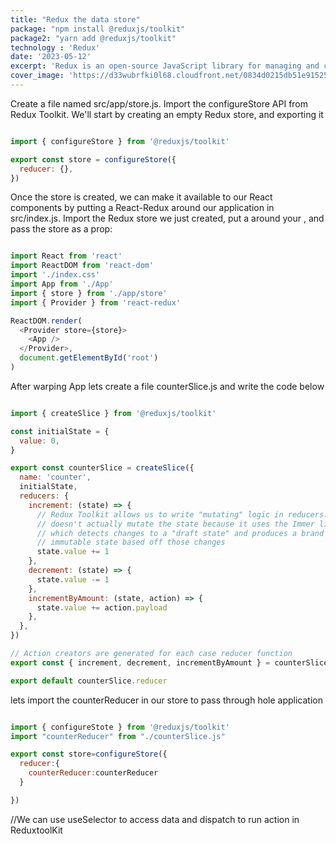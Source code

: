 ```yaml
---
title: "Redux the data store"
package: "npm install @reduxjs/toolkit"
package2: "yarn add @reduxjs/toolkit"
technology : 'Redux'
date: '2023-05-12'
excerpt: 'Redux is an open-source JavaScript library for managing and centralizing application state. It is most commonly used with libraries such as React or Angular for building user interfaces.'
cover_image: 'https://d33wubrfki0l68.cloudfront.net/0834d0215db51e91525a25acf97433051f280f2f/c30f5/img/redux.svg'
---
```

Create a file named src/app/store.js. Import the configureStore API from Redux Toolkit. We'll start by creating an empty Redux store, and exporting it

```js

import { configureStore } from '@reduxjs/toolkit'

export const store = configureStore({
  reducer: {},
})

```
Once the store is created, we can make it available to our React components by putting a React-Redux <Provider> around our application in src/index.js. Import the Redux store we just created, put a <Provider> around your <App>, and pass the store as a prop:

```js

import React from 'react'
import ReactDOM from 'react-dom'
import './index.css'
import App from './App'
import { store } from './app/store'
import { Provider } from 'react-redux'

ReactDOM.render(
  <Provider store={store}>
    <App />
  </Provider>,
  document.getElementById('root')
)

```



After warping App lets create a file counterSlice.js and write the code below
```js

import { createSlice } from '@reduxjs/toolkit'

const initialState = {
  value: 0,
}

export const counterSlice = createSlice({
  name: 'counter',
  initialState,
  reducers: {
    increment: (state) => {
      // Redux Toolkit allows us to write "mutating" logic in reducers. It
      // doesn't actually mutate the state because it uses the Immer library,
      // which detects changes to a "draft state" and produces a brand new
      // immutable state based off those changes
      state.value += 1
    },
    decrement: (state) => {
      state.value -= 1
    },
    incrementByAmount: (state, action) => {
      state.value += action.payload
    },
  },
})

// Action creators are generated for each case reducer function
export const { increment, decrement, incrementByAmount } = counterSlice.actions

export default counterSlice.reducer

```

lets import the counterReducer in our store to pass through hole application

```js

import { configureStote } from '@reduxjs/toolkit'
import "counterReducer" from "./counterSlice.js"

export const store=configureStore({
  reducer:{
    counterReducer:counterReducer
  }

})
```

//We can use useSelector to access data and dispatch to run action in ReduxtoolKit